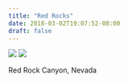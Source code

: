 ```yaml
---
title: "Red Rocks"
date: 2018-03-02T19:07:52-08:00
draft: false
---
```


![](https://d17enza3bfujl8.cloudfront.net/DSCF9368.jpg)
![](https://d17enza3bfujl8.cloudfront.net/DSCF9369.jpg)

Red Rock Canyon, Nevada
